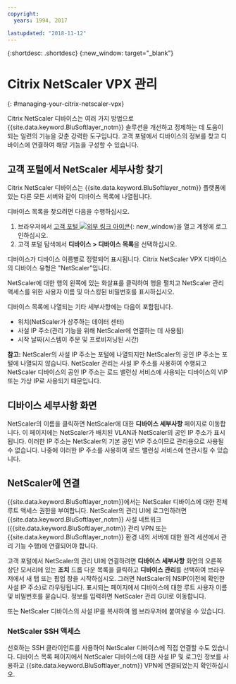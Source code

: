 ```yaml
---
copyright:
  years: 1994, 2017

lastupdated: "2018-11-12"
---
```


{:shortdesc: .shortdesc}
{:new_window: target="_blank"}

# Citrix NetScaler VPX 관리
{: #managing-your-citrix-netscaler-vpx}

Citrix NetScaler 디바이스는 여러 가지 방법으로 {{site.data.keyword.BluSoftlayer_notm}} 솔루션을 개선하고 정제하는 데 도움이 되는 일련의 기능을 갖춘 강력한 도구입니다. 고객 포털에서 디바이스의 정보를 찾고 디바이스에 연결하여 해당 기능을 구성할 수 있습니다.  

## 고객 포털에서 NetScaler 세부사항 찾기

Citrix NetScaler 디바이스는 {{site.data.keyword.BluSoftlayer_notm}} 플랫폼에 있는 다른 모든 서버와 같이 디바이스 목록에 나열됩니다.

디바이스 목록을 찾으려면 다음을 수행하십시오.

1. 브라우저에서 [고객 포털 ![외부 링크 아이콘](../../icons/launch-glyph.svg "외부 링크 아이콘")](https://control.softlayer.com/){: new_window}을 열고 계정에 로그인하십시오.
2. 고객 포털 탐색에서 **디바이스 > 디바이스 목록**을 선택하십시오.

디바이스가 디바이스 이름별로 정렬되어 표시됩니다. Citrix NetScaler VPX 디바이스의 디바이스 유형은 "NetScaler"입니다. 

NetScaler에 대한 행의 왼쪽에 있는 화살표를 클릭하여 행을 펼치고 NetScaler 관리 액세스를 위한 사용자 이름 및 마스킹된 비밀번호를 표시하십시오. 

디바이스 목록에 나열되는 기타 세부사항에는 다음이 포함됩니다. 

* 위치(NetScaler가 상주하는 데이터 센터)
* 사설 IP 주소(관리 기능을 위해 NetScaler에 연결하는 데 사용됨)
* 시작 날짜(시스템이 주문 및 프로비저닝된 시간)

**참고:** NetScaler의 사설 IP 주소는 포털에 나열되지만 NetScaler의 공인 IP 주소는 포털에 나열되지 않습니다. NetScaler 관리는 사설 IP 주소를 사용하여 수행되고 NetScaler 디바이스의 공인 IP 주소는 로드 밸런싱 서비스에 사용되는 디바이스의 VIP 또는 가상 IP로 사용되기 때문입니다.

## 디바이스 세부사항 화면 

NetScaler의 이름을 클릭하면 NetScaler에 대한 **디바이스 세부사항** 페이지로 이동합니다. 이 페이지에는 NetScaler가 배치된 VLAN과 NetScaler의 공인 IP 주소가 표시됩니다. 이러한 IP 주소는 NetScaler의 기본 공인 VIP 주소이므로 관리용으로 사용될 수 없습니다. 나중에 이러한 IP 주소를 사용하여 로드 밸런싱 서비스에 연관시킬 수 있습니다.

## NetScaler에 연결

{{site.data.keyword.BluSoftlayer_notm}}에서는 NetScaler 디바이스에 대한 전체 루트 액세스 권한을 부여합니다. NetScaler의 관리 UI에 로그인하려면 {{site.data.keyword.BluSoftlayer_notm}} 사설 네트워크({{site.data.keyword.BluSoftlayer_notm}} 관리 VPN 또는 {{site.data.keyword.BluSoftlayer_notm}} 환경 내의 서버에 대한 원격 세션에서 관리 기능 수행)에 연결되어야 합니다. 

고객 포털에서 NetScaler의 관리 UI에 연결하려면 **디바이스 세부사항** 화면의 오른쪽 상단 모서리에 있는 **조치** 드롭 다운 목록을 클릭하고 **디바이스 관리**를 선택하여 브라우저에서 새 탭 또는 팝업 창을 시작하십시오. 그러면 NetScaler의 NSIP(이전에 확인한 사설 IP 주소)로 라우팅됩니다. 표시되는 페이지에서 디바이스에 대한 루트 사용자 이름 및 비밀번호를 묻습니다. 정보를 입력하면 NetScaler 관리 GUI로 이동합니다. 

또는 NetScaler 디바이스의 사설 IP를 복사하여 웹 브라우저에 붙여넣을 수 있습니다.

### NetScaler SSH 액세스

선호하는 SSH 클라이언트를 사용하여 NetScaler 디바이스에 직접 연결할 수도 있습니다. 디바이스 목록 페이지에서 NetScaler 디바이스에 대한 사설 IP 및 로그인 정보를 사용하고 {{site.data.keyword.BluSoftlayer_notm}} VPN에 연결되었는지 확인하십시오. 
